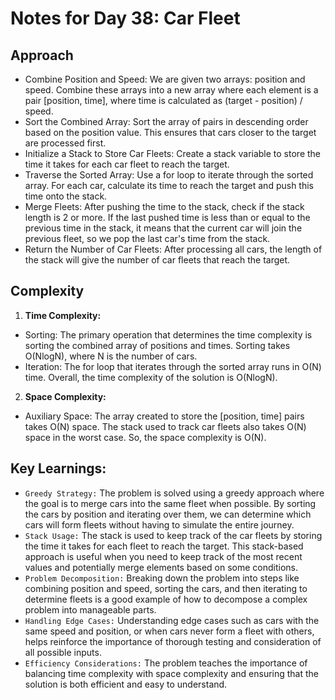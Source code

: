 # Notes for Day 38: Car Fleet

## Approach

- Combine Position and Speed:
  We are given two arrays: position and speed.
  Combine these arrays into a new array where each element is a pair [position, time], where time is calculated as (target - position) / speed.
- Sort the Combined Array:
  Sort the array of pairs in descending order based on the position value. This ensures that cars closer to the target are processed first.
- Initialize a Stack to Store Car Fleets:
  Create a stack variable to store the time it takes for each car fleet to reach the target.
- Traverse the Sorted Array:
  Use a for loop to iterate through the sorted array.
  For each car, calculate its time to reach the target and push this time onto the stack.
- Merge Fleets:
  After pushing the time to the stack, check if the stack length is 2 or more.
  If the last pushed time is less than or equal to the previous time in the stack, it means that the current car will join the previous fleet, so we pop the last car's time from the stack.
- Return the Number of Car Fleets:
  After processing all cars, the length of the stack will give the number of car fleets that reach the target.

## Complexity

1. **Time Complexity:**

- Sorting: The primary operation that determines the time complexity is sorting the combined array of positions and times. Sorting takes O(NlogN), where
  N is the number of cars.
- Iteration: The for loop that iterates through the sorted array runs in O(N) time.
  Overall, the time complexity of the solution is O(NlogN).

2. **Space Complexity:**

- Auxiliary Space:
  The array created to store the [position, time] pairs takes O(N) space.
  The stack used to track car fleets also takes O(N) space in the worst case.
  So, the space complexity is O(N).


## Key Learnings:

- `Greedy Strategy:` The problem is solved using a greedy approach where the goal is to merge cars into the same fleet when possible. By sorting the cars by position and iterating over them, we can determine which cars will form fleets without having to simulate the entire journey.
- `Stack Usage:` The stack is used to keep track of the car fleets by storing the time it takes for each fleet to reach the target. This stack-based approach is useful when you need to keep track of the most recent values and potentially merge elements based on some conditions.
- `Problem Decomposition:` Breaking down the problem into steps like combining position and speed, sorting the cars, and then iterating to determine fleets is a good example of how to decompose a complex problem into manageable parts.
- `Handling Edge Cases:` Understanding edge cases such as cars with the same speed and position, or when cars never form a fleet with others, helps reinforce the importance of thorough testing and consideration of all possible inputs.
- `Efficiency Considerations:` The problem teaches the importance of balancing time complexity with space complexity and ensuring that the solution is both efficient and easy to understand.
